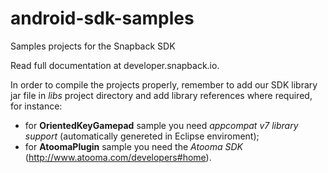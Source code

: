 android-sdk-samples
===================

Samples projects for the Snapback SDK

Read full documentation at developer.snapback.io.

In order to compile the projects properly, remember to add our SDK library jar file in *libs* project directory and add library references where required, for instance:
- for **OrientedKeyGamepad** sample you need *appcompat v7 library support* (automatically genereted in Eclipse enviroment);
- for **AtoomaPlugin** sample you need the *Atooma SDK* (http://www.atooma.com/developers#home).


